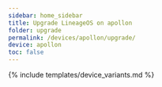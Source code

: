 ```yaml
---
sidebar: home_sidebar
title: Upgrade LineageOS on apollon
folder: upgrade
permalink: /devices/apollon/upgrade/
device: apollon
toc: false
---
```

{% include templates/device_variants.md %}
